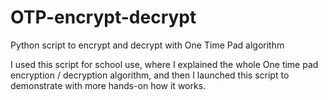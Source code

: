 # OTP-encrypt-decrypt

Python script to encrypt and decrypt with One Time Pad algorithm

I used this script for school use, where I explained the whole One time pad encryption / decryption algorithm, and then
I launched this script to demonstrate with more hands-on how it works.
